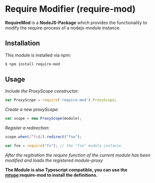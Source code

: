# Require Modifier (require-mod)

**RequireMod** is a **NodeJS-Package** which provides the functionality to modify the require-process of a nodejs-module instance.

## Installation

This module is installed via npm:

``` bash
$ npm install require-mod
```

## Usage

*Include the ProxyScope constructor:*

``` js
var ProxyScope = require('require-mod').ProxyScope;
```

*Create a new proxyScope:*

```js
var scope = new ProxyScope(module);
```

*Register a redirection:*

```js
scope.when(/^fs$/).redirect("fse");

var fse = require("fs"); // the "fse" module instance 
```
*After the regitration the require function of the current module has been modified and loads the registered module-proxy*

**The Module is also Typescript compatible, you can use the [mtype](https://github.com/alex20465/mytype):require-mod to install the definitions.**